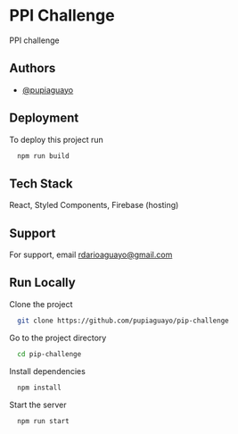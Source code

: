
# PPI Challenge

PPI challenge

## Authors

- [@pupiaguayo](https://www.github.com/pupiaguayo)

  
## Deployment

To deploy this project run

```bash
  npm run build
```

    
## Tech Stack

React, Styled Components, Firebase (hosting)

  
## Support

For support, email rdarioaguayo@gmail.com

  
## Run Locally

Clone the project

```bash
  git clone https://github.com/pupiaguayo/pip-challenge
```

Go to the project directory

```bash
  cd pip-challenge
```

Install dependencies

```bash
  npm install
```

Start the server

```bash
  npm run start
```

